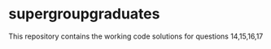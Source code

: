 # supergroupgraduates
This repository contains the working code solutions for questions 14,15,16,17
